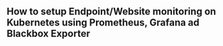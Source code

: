 ## How to setup Endpoint/Website monitoring on Kubernetes using Prometheus, Grafana ad Blackbox Exporter

